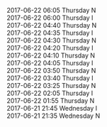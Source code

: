 2017-06-22 06:05 Thursday  N  
2017-06-22 06:00 Thursday  I  
2017-06-22 04:40 Thursday  N  
2017-06-22 04:35 Thursday  I  
2017-06-22 04:30 Thursday  N  
2017-06-22 04:20 Thursday  I  
2017-06-22 04:10 Thursday  N  
2017-06-22 04:05 Thursday  I  
2017-06-22 03:50 Thursday  N  
2017-06-22 03:40 Thursday  I  
2017-06-22 03:25 Thursday  N  
2017-06-22 02:05 Thursday  I  
2017-06-22 01:55 Thursday  N  
2017-06-21 21:45 Wednesday  I  
2017-06-21 21:35 Wednesday  N  
